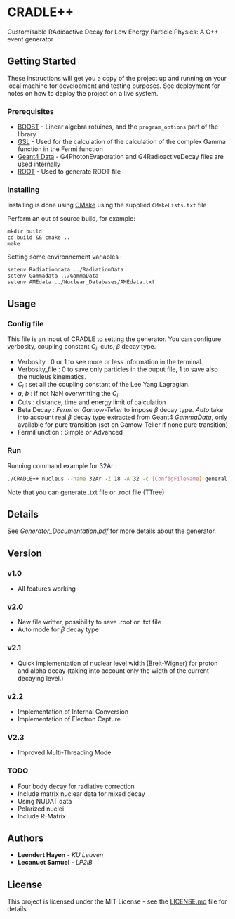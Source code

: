 # CRADLE++

Customisable RAdioactive Decay for Low Energy Particle Physics: A C++ event generator

## Getting Started

These instructions will get you a copy of the project up and running on your local machine for development and testing purposes. See deployment for notes on how to deploy the project on a live system.

### Prerequisites

* [BOOST](https://www.boost.org/) - Linear algebra rotuines, and the `program_options` part of the library
* [GSL](https://www.gnu.org/software/gsl/) - Used for the calculation of the calculation of the complex Gamma function in the Fermi function
* [Geant4 Data](http://geant4.web.cern.ch/support/download) - G4PhotonEvaporation and G4RadioactiveDecay files are used internally
* [ROOT](https://root.cern/install/) - Used to generate ROOT file 

### Installing

Installing is done using [CMake](https://cmake.org/) using the supplied `CMakeLists.txt` file

Perform an out of source build, for example:

```
mkdir build
cd build && cmake ..
make
```

Setting some environnement variables : 
```
setenv Radiationdata ../RadiationData
setenv Gammadata ../GammaData
setenv AMEdata ../Nuclear_Databases/AMEdata.txt
```
## Usage 
### Config file
This file is an input of CRADLE to setting the generator. You can configure verbosity, coupling constant *C<sub>i*, cuts, $\beta$ decay type.

* Verbosity : 0 or 1 to see more or less information in the terminal.
* Verbosity_file : 0 to save only particles in the ouput file, 1 to save also the nucleus kinematics.
* *C<sub>i* : set all the coupling constant of the Lee Yang Lagragian.
* *a*, *b* : if not NaN overwritting the *C<sub>i*
* Cuts : distance, time and energy limit of calculation
* Beta Decay : *Fermi* or *Gamow-Teller* to impose $\beta$ decay type. *Auto* take into account real $\beta$ decay type extracted from Geant4 *GammaData*, only available for pure transition (set on Gamow-Teller if none pure transition)
* FermiFunction : Simple or Advanced

### Run 
Running command example for 32Ar : 
```bash
./CRADLE++ nucleus --name 32Ar -Z 18 -A 32 -c [ConfigFileName] general -l [EventNumber] -o [OuputFileName]
```
Note that you can generate .txt file or .root file (TTree)

## Details
See *Generator_Documentation.pdf* for more details about the generator.

## Version 
### v1.0 
- All features working
### v2.0
- New file writter, possibility to save .root or .txt file
- Auto mode for $\beta$ decay type
### v2.1
- Quick implementation of nuclear level width (Breit-Wigner) for proton and alpha decay (taking into account only the width of the current decaying level.)
### v2.2
- Implementation of Internal Conversion 
- Implementation of Electron Capture
### V2.3
- Improved Multi-Threading Mode

### TODO 
- Four body decay for radiative correction
- Include matrix nuclear data for mixed decay
- Using NUDAT data
- Polarized nuclei
- Include R-Matrix 

## Authors

* **Leendert Hayen** - *KU Leuven*
* **Lecanuet Samuel** - *LP2iB*

## License

This project is licensed under the MIT License - see the [LICENSE.md](LICENSE.md) file for details
